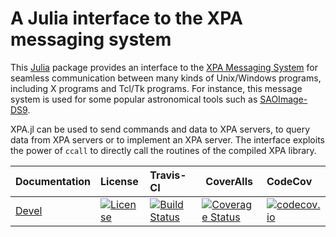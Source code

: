 # A Julia interface to the XPA messaging system

This [Julia](http://julialang.org/) package provides an interface to the [XPA
Messaging System](https://github.com/ericmandel/xpa) for seamless communication
between many kinds of Unix/Windows programs, including X programs and Tcl/Tk
programs.  For instance, this message system is used for some popular
astronomical tools such as [SAOImage-DS9](http://ds9.si.edu/site/Home.html).

XPA.jl can be used to send commands and data to XPA servers, to query data from
XPA servers or to implement an XPA server.  The interface exploits the power of
`ccall` to directly call the routines of the compiled XPA library.

| Documentation                              | License                                                                                      | Travis-CI                                                                                                 | CoverAlls                                                                                                                                                  | CodeCov                                                                                                                              |
|:-------------------------------------------|:---------------------------------------------------------------------------------------------|:----------------------------------------------------------------------------------------------------------|------------------------------------------------------------------------------------------------------------------------------------------------------------|:-------------------------------------------------------------------------------------------------------------------------------------|
| [Devel](https://emmt.github.io/XPA.jl/dev) | [![License](http://img.shields.io/badge/license-MIT-brightgreen.svg?style=flat)](LICENSE.md) | [![Build Status](https://travis-ci.org/emmt/XPA.jl.svg?branch=master)](https://travis-ci.org/emmt/XPA.jl) | [![Coverage Status](https://coveralls.io/repos/emmt/XPA.jl/badge.svg?branch=master&service=github)](https://coveralls.io/github/emmt/XPA.jl?branch=master) | [![codecov.io](http://codecov.io/github/emmt/XPA.jl/coverage.svg?branch=master)](http://codecov.io/github/emmt/XPA.jl?branch=master) |
